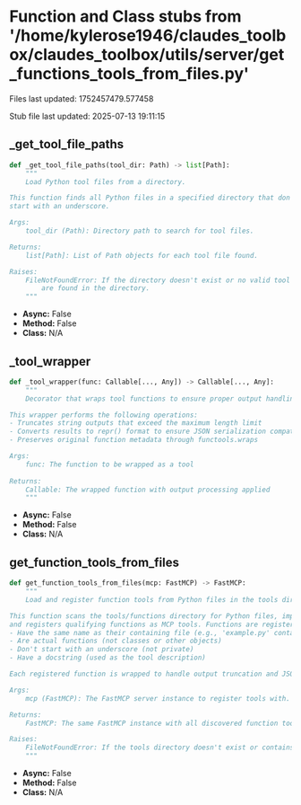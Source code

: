 # Function and Class stubs from '/home/kylerose1946/claudes_toolbox/claudes_toolbox/utils/server/get_functions_tools_from_files.py'

Files last updated: 1752457479.577458

Stub file last updated: 2025-07-13 19:11:15

## _get_tool_file_paths

```python
def _get_tool_file_paths(tool_dir: Path) -> list[Path]:
    """
    Load Python tool files from a directory.

This function finds all Python files in a specified directory that don't
start with an underscore.

Args:
    tool_dir (Path): Directory path to search for tool files.

Returns:
    list[Path]: List of Path objects for each tool file found.

Raises:
    FileNotFoundError: If the directory doesn't exist or no valid tool files 
        are found in the directory.
    """
```
* **Async:** False
* **Method:** False
* **Class:** N/A

## _tool_wrapper

```python
def _tool_wrapper(func: Callable[..., Any]) -> Callable[..., Any]:
    """
    Decorator that wraps tool functions to ensure proper output handling.

This wrapper performs the following operations:
- Truncates string outputs that exceed the maximum length limit
- Converts results to repr() format to ensure JSON serialization compatibility
- Preserves original function metadata through functools.wraps

Args:
    func: The function to be wrapped as a tool
    
Returns:
    Callable: The wrapped function with output processing applied
    """
```
* **Async:** False
* **Method:** False
* **Class:** N/A

## get_function_tools_from_files

```python
def get_function_tools_from_files(mcp: FastMCP) -> FastMCP:
    """
    Load and register function tools from Python files in the tools directory.

This function scans the tools/functions directory for Python files, imports each module,
and registers qualifying functions as MCP tools. Functions are registered if they:
- Have the same name as their containing file (e.g., 'example.py' contains 'example()')
- Are actual functions (not classes or other objects)
- Don't start with an underscore (not private)
- Have a docstring (used as the tool description)

Each registered function is wrapped to handle output truncation and JSON serialization.

Args:
    mcp (FastMCP): The FastMCP server instance to register tools with.

Returns:
    FastMCP: The same FastMCP instance with all discovered function tools registered.

Raises:
    FileNotFoundError: If the tools directory doesn't exist or contains no valid files.
    """
```
* **Async:** False
* **Method:** False
* **Class:** N/A
